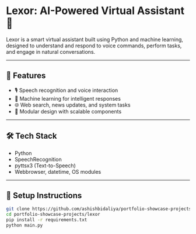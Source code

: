 # Lexor: AI-Powered Virtual Assistant 🤖

Lexor is a smart virtual assistant built using Python and machine learning, designed to understand and respond to voice commands, perform tasks, and engage in natural conversations.

---

## 🔧 Features

- 🎙️ Speech recognition and voice interaction
- 🧠 Machine learning for intelligent responses
- 🌐 Web search, news updates, and system tasks
- 📁 Modular design with scalable components

---

## 🛠️ Tech Stack

- Python
- SpeechRecognition
- pyttsx3 (Text-to-Speech)
- Webbrowser, datetime, OS modules

---

## 🚀 Setup Instructions

```bash
git clone https://github.com/ashishbidaliya/portfolio-showcase-projects.git
cd portfolio-showcase-projects/lexor
pip install -r requirements.txt
python main.py
```
